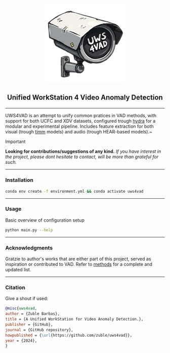 <p align="center"><img src="docs/img/logo.png" width="50%" alt='uws4vad'> </p>

## <p align="center"> Unified WorkStation 4 Video Anomaly Detection </p>

---

UWS4VAD is an attempt to unify common pratices in VAD methods, with support for both UCFC and XDV datasets, configured trough [hydra](https://hydra.cc/docs/intro/) for a modular and experimental pipeline. Includes feature extraction for both visual (trough [timm]() models) and audio (trough HEAR-based models).~


> [!important]
> **Looking for contributions/suggestions of any kind.** *If you have interest in the project, please dont hesitate to contact, will be more than grateful for such.*


---
### Installation
```bash
conda env create -f environment.yml && conda activate uws4vad
```


---
### Usage

Basic overview of configuration setup
```bash
python main.py --help
```



---
### Acknowledgments

Gratzie to author's works that are either part of this project, served as inspiration or contributed to VAD. Refer to [methods](file://docs/meth.md) for a complete and updated list. 


--- 

### Citation

Give a shout if used:

```bibtex
@misc{uws4vad,
author = {Zuble Barbas},
title = {A Unified WorkStation for Video Anomaly Detection.},
publisher = {GitHub},
journal = {GitHub repository},
howpublished = {\url{https://github.com/zuble/uws4vad}},
year = {2024},
}
```
